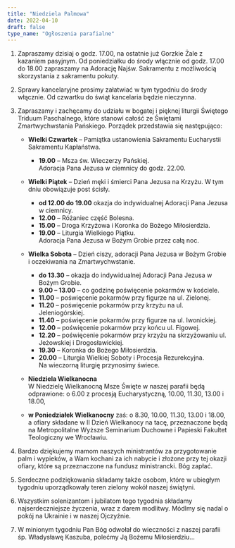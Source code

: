 ```yaml
---
title: "Niedziela Palmowa"
date: 2022-04-10
draft: false
type_name: "Ogłoszenia parafialne"
---
```


1. Zapraszamy dzisiaj o godz. 17.00, na ostatnie już Gorzkie Żale z kazaniem pasyjnym. Od poniedziałku do środy włącznie od godz. 17.00 do 18.00 zapraszamy na Adorację Najśw. Sakramentu z możliwością skorzystania z sakramentu pokuty.

2. Sprawy kancelaryjne prosimy załatwiać w tym tygodniu do środy włącznie. Od czwartku do świąt kancelaria będzie nieczynna.

3. Zapraszamy i zachęcamy do udziału w bogatej i pięknej liturgii Świętego Triduum Paschalnego, które stanowi całość ze Świętami Zmartwychwstania Pańskiego. Porządek przedstawia się następująco:

    - **Wielki Czwartek** – Pamiątka ustanowienia Sakramentu Eucharystii Sakramentu Kapłaństwa.

      - **19.00** – Msza św. Wieczerzy Pańskiej.  
        Adoracja Pana Jezusa w ciemnicy do godz. 22.00.

    - **Wielki Piątek** – Dzień męki i śmierci Pana Jezusa na Krzyżu. W tym dniu obowiązuje post ścisły.

      - **od 12.00 do 19.00** okazja do indywidualnej Adoracji Pana Jezusa w ciemnicy.
      - **12.00** – Różaniec część Bolesna.
      - **15.00** – Droga Krzyżowa i Koronka do Bożego Miłosierdzia.
      - **19.00** – Liturgia Wielkiego Piątku.  
        Adoracja Pana Jezusa w Bożym Grobie przez całą noc.

    - **Wielka Sobota** – Dzień ciszy, adoracji Pana Jezusa w Bożym Grobie i oczekiwania na Zmartwychwstanie.

      - **do 13.30** – okazja do indywidualnej Adoracji Pana Jezusa w Bożym Grobie.
      - **9.00 – 13.00** – co godzinę poświęcenie pokarmów w kościele.
      - **11.00** – poświęcenie pokarmów przy figurze na ul. Zielonej.
      - **11.20** – poświęcenie pokarmów przy krzyżu na ul. Jeleniogórskiej.
      - **11.40** – poświęcenie pokarmów przy figurze na ul. Iwonickiej.
      - **12.00** – poświęcenie pokarmów przy końcu ul. Figowej.
      - **12.20** – poświęcenie pokarmów przy krzyżu na skrzyżowaniu ul. Jeżowskiej i Drogosławickiej.
      - **19.30** – Koronka do Bożego Miłosierdzia.
      - **20.00** – Liturgia Wielkiej Soboty i Procesja Rezurekcyjna.  
        Na wieczorną liturgię przynosimy świece.

    - **Niedziela Wielkanocna**  
       W Niedzielę Wielkanocną Msze Święte w naszej parafii będą odprawione: o 6.00 z procesją Eucharystyczną, 10.00, 11.30, 13.00 i 18.00,

    - **w Poniedziałek Wielkanocny** zaś: o 8.30, 10.00, 11.30, 13.00 i 18.00, a ofiary składane w II Dzień Wielkanocy na tacę, przeznaczone będą na Metropolitalne Wyższe Seminarium Duchowne i Papieski Fakultet Teologiczny we Wrocławiu.

4. Bardzo dziękujemy mamom naszych ministrantów za przygotowanie palm i wypieków, a Wam kochani za ich nabycie i złożone przy tej okazji ofiary, które są przeznaczone na fundusz ministrancki. Bóg zapłać.

5. Serdeczne podziękowania składamy także osobom, które w ubiegłym tygodniu uporządkowały teren zielony wokół naszej świątyni.

6. Wszystkim solenizantom i jubilatom tego tygodnia składamy najserdeczniejsze życzenia, wraz z darem modlitwy. Módlmy się nadal o pokój na Ukrainie i w naszej Ojczyźnie.

7. W minionym tygodniu Pan Bóg odwołał do wieczności z naszej parafii śp. Władysławę Kaszuba, polećmy Ją Bożemu Miłosierdziu...

